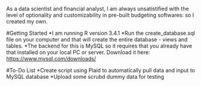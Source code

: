 As a data scientist and financial analyst, I am always unsatistified with the level of optionality and customizability in pre-built budgeting softwares: so I created my own.

#Getting Started
*I am running R version 3.4.1
*Run the create_database.sql file on your computer and that will create the entire database  - views and tables.
*The backend for this is MySQL so it requires that you already have that installed on your local PC or server. Download it here: https://www.mysql.com/downloads/


#To-Do List
*Create script using Plaid to automatically pull data and input to MySQL database
*Upload some scrubd dummy data for testing
